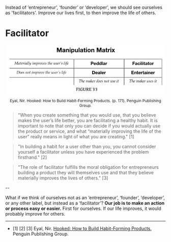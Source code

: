 Instead of ‘entrepreneur’, ‘founder’ or ‘developer’, we should see ourselves as 'facilitators'. Improve our lives first, to then improve the life of others.
# Facilitator 

<img src="img/manipulation-matrix-hooked.png" alt="manipulation matix Hooked" style="border-radius: 8px;max-width: 100%;height: auto;">
<p style="font-size: 12px; text-align: center;">Eyal, Nir. Hooked: How to Build Habit-Forming Products. (p. 171). Penguin Publishing Group.</p>

> "When you create something that you would use, that you believe makes the user’s life better, you are facilitating a healthy habit. It is important to note that only you can decide if you would actually use the product or service, and what “materially improving the life of the user” really means in light of what you are creating." [1]

> "In building a habit for a user other than you, you cannot consider yourself a facilitator unless you have experienced the problem firsthand." [2]

> "The role of facilitator fulfills the moral obligation for entrepreneurs building a product they will themselves use and that they believe materially improves the lives of others." [3]

--

What if we think of ourselves not as an ‘entrepreneur’, ‘founder’, ‘developer’, or any other label, but instead as a ‘facilitator’? **Our job is to make an action or process easy or easier.** First for ourselves. If our life improves, it would probably improve for others.  

---

- [1] [2] [3] Eyal, Nir. <a href="https://www.nirandfar.com/hooked/" target="_blank">Hooked: How to Build Habit-Forming Products.</a> Penguin Publishing Group.

